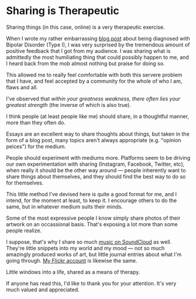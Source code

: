 Sharing is Therapeutic
======================

Sharing things (in this case, online) is a very therapeutic exercise.

When I wrote my rather embarrassing [blog post](https://www.kennethreitz.org/essays/mentalhealtherror-an-exception-occurred) about being diagnosed with Bipolar Disorder (Type I),
I was very surprised by the tremendous amount of positive feedback that I got from
my audience. I was sharing what is admittedly the most humiliating thing that could
possibly happen to me, and I heard back from the mob almost nothing but praise for
doing so.

This allowed me to really feel comfortable with both this servere problem
that I have, and feel accepted by a community for the whole of who I am, flaws and all.

I've observed that *within your greatness weakness, there often lies your greatest strength* (the inverse of which is also true).

I think people (at least people like me) should share, in a thoughtful manner, more than they often do.

Essays are an excellent way to share thoughts about things, but taken in the form of
a blog post, many topics aren't always appropriate (e.g. "opinion peices") for the medium.

People should experiment with mediums more. Platforms seem to be driving our own
experimentation with sharing (Instagram, Facebook, Twitter, etc), when really it
should be the other way around — people inherently want to share things about
themselves, and they should find the best way to do so for themselves.

This little method I've devised here is quite a good format for me, and I intend,
for the moment at least, to keep it. I encourage others to do the same, but in
whatever medium suits their minds.

Some of the most expressive people I know simply share photos of their artwork
on an occassional basis. That's exposing a lot more than some people realize.

I suppose, that's why I share so much [music on SoundCloud](https://soundcloud.com/infinitestate) as well. They're little
snippets into my world and my mood — not so much amazingly produced works of art,
but little journal entries about what I'm going through. [My Flickr account](https://www.flickr.com/photos/kennethreitz/) is likewise the same.

Little windows into a life, shared as a means of therapy.

If anyone has read this, I'd like to thank you for your attention. It's very
much valued and appreciated.